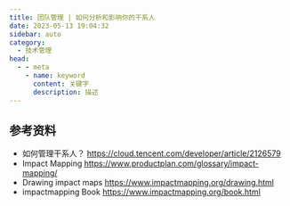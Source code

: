 ```yaml
---
title: 团队管理 | 如何分析和影响你的干系人
date: 2023-05-13 19:04:32
sidebar: auto
category: 
  - 技术管理
head:
  - - meta
    - name: keyword
      content: 关键字
      description: 描述
---
```


## 参考资料

- 如何管理干系人？ https://cloud.tencent.com/developer/article/2126579
- Impact Mapping https://www.productplan.com/glossary/impact-mapping/
- Drawing impact maps https://www.impactmapping.org/drawing.html
- impactmapping Book  https://www.impactmapping.org/book.html
